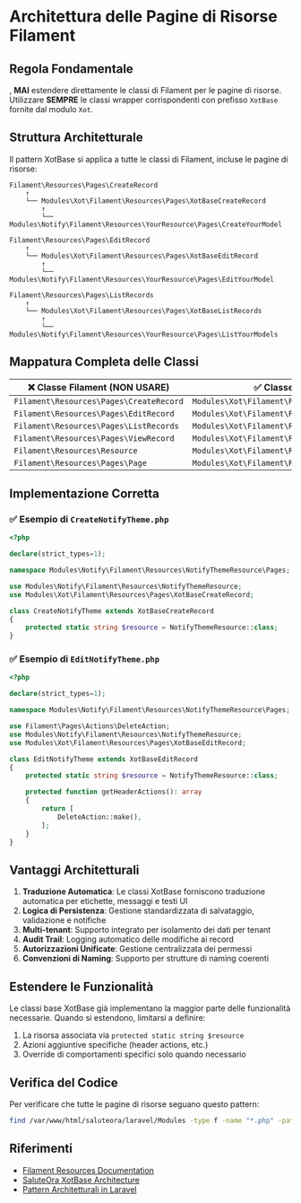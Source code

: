 # Architettura delle Pagine di Risorse Filament 

## Regola Fondamentale

, **MAI** estendere direttamente le classi di Filament per le pagine di risorse. Utilizzare **SEMPRE** le classi wrapper corrispondenti con prefisso `XotBase` fornite dal modulo `Xot`.

## Struttura Architetturale

Il pattern XotBase si applica a tutte le classi di Filament, incluse le pagine di risorse:

```
Filament\Resources\Pages\CreateRecord
    ↑
    └── Modules\Xot\Filament\Resources\Pages\XotBaseCreateRecord
        ↑
        └── Modules\Notify\Filament\Resources\YourResource\Pages\CreateYourModel

Filament\Resources\Pages\EditRecord
    ↑
    └── Modules\Xot\Filament\Resources\Pages\XotBaseEditRecord
        ↑
        └── Modules\Notify\Filament\Resources\YourResource\Pages\EditYourModel

Filament\Resources\Pages\ListRecords
    ↑
    └── Modules\Xot\Filament\Resources\Pages\XotBaseListRecords
        ↑
        └── Modules\Notify\Filament\Resources\YourResource\Pages\ListYourModels
```

## Mappatura Completa delle Classi

| ❌ Classe Filament (NON USARE) | ✅ Classe XotBase (DA USARE) |
|-------------------------------|----------------------------|
| `Filament\Resources\Pages\CreateRecord` | `Modules\Xot\Filament\Resources\Pages\XotBaseCreateRecord` |
| `Filament\Resources\Pages\EditRecord` | `Modules\Xot\Filament\Resources\Pages\XotBaseEditRecord` |
| `Filament\Resources\Pages\ListRecords` | `Modules\Xot\Filament\Resources\Pages\XotBaseListRecords` |
| `Filament\Resources\Pages\ViewRecord` | `Modules\Xot\Filament\Resources\Pages\XotBaseViewRecord` |
| `Filament\Resources\Resource` | `Modules\Xot\Filament\Resources\XotBaseResource` |
| `Filament\Resources\Pages\Page` | `Modules\Xot\Filament\Resources\Pages\XotBaseResourcePage` |

## Implementazione Corretta

### ✅ Esempio di `CreateNotifyTheme.php`

```php
<?php

declare(strict_types=1);

namespace Modules\Notify\Filament\Resources\NotifyThemeResource\Pages;

use Modules\Notify\Filament\Resources\NotifyThemeResource;
use Modules\Xot\Filament\Resources\Pages\XotBaseCreateRecord;

class CreateNotifyTheme extends XotBaseCreateRecord
{
    protected static string $resource = NotifyThemeResource::class;
}
```

### ✅ Esempio di `EditNotifyTheme.php`

```php
<?php

declare(strict_types=1);

namespace Modules\Notify\Filament\Resources\NotifyThemeResource\Pages;

use Filament\Pages\Actions\DeleteAction;
use Modules\Notify\Filament\Resources\NotifyThemeResource;
use Modules\Xot\Filament\Resources\Pages\XotBaseEditRecord;

class EditNotifyTheme extends XotBaseEditRecord
{
    protected static string $resource = NotifyThemeResource::class;

    protected function getHeaderActions(): array
    {
        return [
            DeleteAction::make(),
        ];
    }
}
```

## Vantaggi Architetturali

1. **Traduzione Automatica**: Le classi XotBase forniscono traduzione automatica per etichette, messaggi e testi UI
2. **Logica di Persistenza**: Gestione standardizzata di salvataggio, validazione e notifiche
3. **Multi-tenant**: Supporto integrato per isolamento dei dati per tenant
4. **Audit Trail**: Logging automatico delle modifiche ai record
5. **Autorizzazioni Unificate**: Gestione centralizzata dei permessi
6. **Convenzioni di Naming**: Supporto per strutture di naming coerenti

## Estendere le Funzionalità

Le classi base XotBase già implementano la maggior parte delle funzionalità necessarie. Quando si estendono, limitarsi a definire:

1. La risorsa associata via `protected static string $resource`
2. Azioni aggiuntive specifiche (header actions, etc.)
3. Override di comportamenti specifici solo quando necessario

## Verifica del Codice

Per verificare che tutte le pagine di risorse seguano questo pattern:

```bash
find /var/www/html/saluteora/laravel/Modules -type f -name "*.php" -path "*/Filament/Resources/*/Pages/*" -exec grep -l "extends.*\\\\Filament\\\\Resources\\\\Pages" {} \;
```

## Riferimenti

- [Filament Resources Documentation](https://filamentphp.com/docs/3.x/panels/resources/getting-started)
- [SaluteOra XotBase Architecture](./FILAMENT_XOT_ARCHITECTURE.md)
- [Pattern Architetturali in Laravel](https://laravel.com/docs/architecture)

